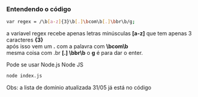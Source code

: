 ### Entendendo o código

```sh
var regex = /\b[a-z]{3}\b[.]\bcom\b[.]\bbr\b/g;
```

a variavel regex recebe apenas letras minúsculas **[a-z]** que tem apenas 3 caracteres **{3}** <br />
após isso vem um **.** com a palavra com **\bcom\b** <br />
mesma coisa com .br **[.] \bbr\b** o **g** é para dar o enter.<br />

Pode se usar Node.js Node JS
```sh
node index.js
```
Obs: a lista de dominio atualizada 31/05 já está no código
